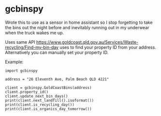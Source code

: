 # gcbinspy

Wrote this to use as a sensor in home assistant so I stop forgetting to take the bins out the night before and inevitably running out in my underwear when the truck wakes me up.

Uses same API https://www.goldcoast.qld.gov.au/Services/Waste-recycling/Find-my-bin-day uses to find your property ID from your address. Alternatively you can manually set your property ID.

Example:

```
import gcbinspy

address = "26 Eleventh Ave, Palm Beach QLD 4221"

client = gcbinspy.GoldCoastBins(address)
client.property_id()
client.update_next_bin_days()
print(client.next_landfill().isoformat())
print(client.is_recycling_day())
print(client.is_organics_day_tomorrow())
```